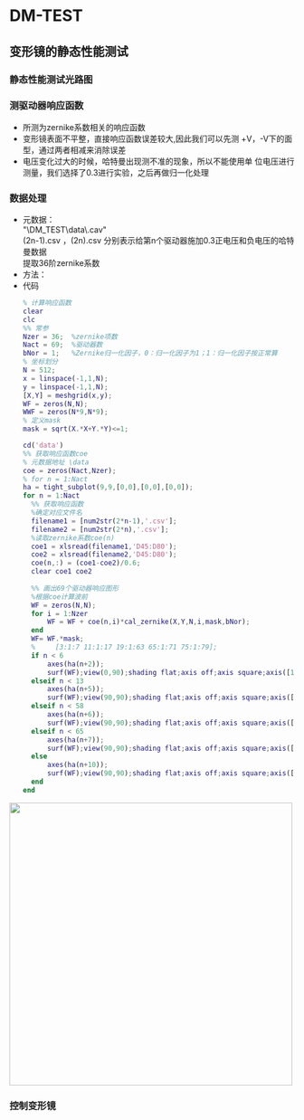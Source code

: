 # DM-TEST
## 变形镜的静态性能测试
### 静态性能测试光路图
### 测驱动器响应函数
- 所测为zernike系数相关的响应函数<br>
- 变形镜表面不平整，直接响应函数误差较大,因此我们可以先测
+V，-V下的面型，通过两者相减来消除误差<br>
- 电压变化过大的时候，哈特曼出现测不准的现象，所以不能使用单
位电压进行测量，我们选择了0.3进行实验，之后再做归一化处理<br>
### 数据处理
- 元数据：  
  "\DM_TEST\data\\.cav"  
  (2n-1).csv ，(2n).csv 分别表示给第n个驱动器施加0.3正电压和负电压的哈特曼数据  
  提取36阶zernike系数
- 方法：
- 代码  
  ```matlab
  % 计算响应函数
  clear
  clc
  %% 常参
  Nzer = 36;  %zernike项数
  Nact = 69;  %驱动器数
  bNor = 1;   %Zernike归一化因子，0：归一化因子为1；1：归一化因子按正常算
  % 坐标划分
  N = 512;
  x = linspace(-1,1,N);
  y = linspace(-1,1,N);
  [X,Y] = meshgrid(x,y);
  WF = zeros(N,N);
  WWF = zeros(N*9,N*9);
  % 定义mask
  mask = sqrt(X.*X+Y.*Y)<=1;

  cd('data')
  %% 获取响应函数coe
  % 元数据地址 \data
  coe = zeros(Nact,Nzer);
  % for n = 1:Nact
  ha = tight_subplot(9,9,[0,0],[0,0],[0,0]);
  for n = 1:Nact
    %% 获取响应函数
    %确定对应文件名
    filename1 = [num2str(2*n-1),'.csv'];
    filename2 = [num2str(2*n),'.csv'];
    %读取zernike系数coe(n)
    coe1 = xlsread(filename1,'D45:D80');
    coe2 = xlsread(filename2,'D45:D80');
    coe(n,:) = (coe1-coe2)/0.6;
    clear coe1 coe2
    
    %% 画出69个驱动器响应图形
    %根据coe计算波前
    WF = zeros(N,N);
    for i = 1:Nzer
        WF = WF + coe(n,i)*cal_zernike(X,Y,N,i,mask,bNor);
    end
    WF= WF.*mask;
    %     [3:1:7 11:1:17 19:1:63 65:1:71 75:1:79];
    if n < 6
        axes(ha(n+2));
        surf(WF);view(0,90);shading flat;axis off;axis square;axis([1 N 1 N]);set(gca,'XTick',[1 128 256 384 512]);set(gca,'YTick',[1 128 256 384 512]);
    elseif n < 13
        axes(ha(n+5));
        surf(WF);view(90,90);shading flat;axis off;axis square;axis([1 N 1 N]);
    elseif n < 58
        axes(ha(n+6));
        surf(WF);view(90,90);shading flat;axis off;axis square;axis([1 N 1 N]);
    elseif n < 65
        axes(ha(n+7));
        surf(WF);view(90,90);shading flat;axis off;axis square;axis([1 N 1 N]);
    else
        axes(ha(n+10));
        surf(WF);view(90,90);shading flat;axis off;axis square;axis([1 N 1 N]);
    end
  end
  ```
<img src=".\fig\1.png" width="500" hegiht="500"  align=center />

### 控制变形镜
